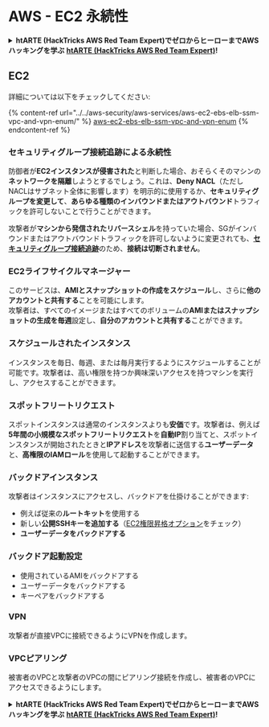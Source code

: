 # AWS - EC2 永続性

<details>

<summary><strong>htARTE (HackTricks AWS Red Team Expert)でゼロからヒーローまでAWSハッキングを学ぶ</strong> <a href="https://training.hacktricks.xyz/courses/arte"><strong>htARTE (HackTricks AWS Red Team Expert)</strong></a><strong>!</strong></summary>

HackTricksをサポートする他の方法:

* **HackTricksにあなたの会社を広告したい**、または**HackTricksをPDFでダウンロードしたい**場合は、[**サブスクリプションプラン**](https://github.com/sponsors/carlospolop)をチェックしてください！
* [**公式PEASS & HackTricksグッズ**](https://peass.creator-spring.com)を入手する
* [**The PEASS Family**](https://opensea.io/collection/the-peass-family)を発見する、私たちの独占的な[**NFTs**](https://opensea.io/collection/the-peass-family)のコレクション
* 💬 [**Discordグループ**](https://discord.gg/hRep4RUj7f)に**参加する**か、[**telegramグループ**](https://t.me/peass)に参加するか、**Twitter** 🐦 [**@carlospolopm**](https://twitter.com/carlospolopm)で**フォローする**。
* **HackTricks**と[**HackTricks Cloud**](https://github.com/carlospolop/hacktricks-cloud)のgithubリポジトリにPRを提出して、あなたのハッキングのコツを共有する。

</details>

## EC2

詳細については以下をチェックしてください:

{% content-ref url="../../aws-security/aws-services/aws-ec2-ebs-elb-ssm-vpc-and-vpn-enum/" %}
[aws-ec2-ebs-elb-ssm-vpc-and-vpn-enum](../../aws-security/aws-services/aws-ec2-ebs-elb-ssm-vpc-and-vpn-enum/)
{% endcontent-ref %}

### セキュリティグループ接続追跡による永続性

防御者が**EC2インスタンスが侵害された**と判断した場合、おそらくそのマシンの**ネットワークを隔離**しようとするでしょう。これは、**Deny NACL**（ただしNACLはサブネット全体に影響します）を明示的に使用するか、**セキュリティグループを変更して**、**あらゆる種類のインバウンドまたはアウトバウンド**トラフィックを許可しないことで行うことができます。

攻撃者が**マシンから発信されたリバースシェル**を持っていた場合、SGがインバウンドまたはアウトバウンドトラフィックを許可しないように変更されても、[**セキュリティグループ接続追跡**](https://docs.aws.amazon.com/AWSEC2/latest/UserGuide/security-group-connection-tracking.html)のため、**接続は切断されません**。

### EC2ライフサイクルマネージャー

このサービスは、**AMIとスナップショットの作成をスケジュール**し、さらに**他のアカウントと共有する**ことを可能にします。\
攻撃者は、すべてのイメージまたはすべてのボリュームの**AMIまたはスナップショットの生成を毎週**設定し、**自分のアカウントと共有する**ことができます。

### スケジュールされたインスタンス

インスタンスを毎日、毎週、または毎月実行するようにスケジュールすることが可能です。攻撃者は、高い権限を持つか興味深いアクセスを持つマシンを実行し、アクセスすることができます。

### スポットフリートリクエスト

スポットインスタンスは通常のインスタンスよりも**安価**です。攻撃者は、例えば**5年間の小規模なスポットフリートリクエスト**を**自動IP**割り当てと、スポットインスタンスが開始されたときと**IPアドレス**を攻撃者に送信する**ユーザーデータ**と、**高権限のIAMロール**を使用して起動することができます。

### バックドアインスタンス

攻撃者はインスタンスにアクセスし、バックドアを仕掛けることができます:

* 例えば従来の**ルートキット**を使用する
* 新しい**公開SSHキーを追加する**（[EC2権限昇格オプション](../../aws-security/aws-privilege-escalation/aws-ec2-privesc.md)をチェック）
* **ユーザーデータをバックドアする**

### **バックドア起動設定**

* 使用されているAMIをバックドアする
* ユーザーデータをバックドアする
* キーペアをバックドアする

### VPN

攻撃者が直接VPCに接続できるようにVPNを作成します。

### VPCピアリング

被害者のVPCと攻撃者のVPCの間にピアリング接続を作成し、被害者のVPCにアクセスできるようにします。

<details>

<summary><strong>htARTE (HackTricks AWS Red Team Expert)でゼロからヒーローまでAWSハッキングを学ぶ</strong> <a href="https://training.hacktricks.xyz/courses/arte"><strong>htARTE (HackTricks AWS Red Team Expert)</strong></a><strong>!</strong></summary>

HackTricksをサポートする他の方法:

* **HackTricksにあなたの会社を広告したい**、または**HackTricksをPDFでダウンロードしたい**場合は、[**サブスクリプションプラン**](https://github.com/sponsors/carlospolop)をチェックしてください！
* [**公式PEASS & HackTricksグッズ**](https://peass.creator-spring.com)を入手する
* [**The PEASS Family**](https://opensea.io/collection/the-peass-family)を発見する、私たちの独占的な[**NFTs**](https://opensea.io/collection/the-peass-family)のコレクション
* 💬 [**Discordグループ**](https://discord.gg/hRep4RUj7f)に**参加する**か、[**telegramグループ**](https://t.me/peass)に参加するか、**Twitter** 🐦 [**@carlospolopm**](https://twitter.com/carlospolopm)で**フォローする**。
* **HackTricks**と[**HackTricks Cloud**](https://github.com/carlospolop/hacktricks-cloud)のgithubリポジトリにPRを提出して、あなたのハッキングのコツを共有する。

</details>
